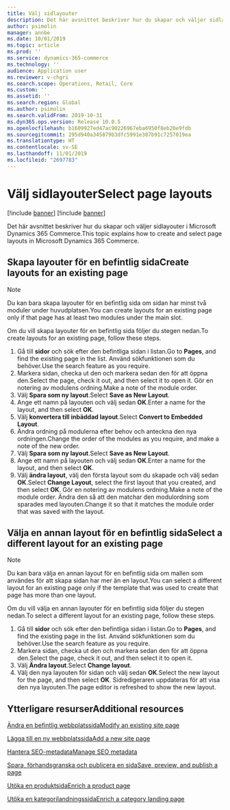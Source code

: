 ```yaml
---
title: Välj sidlayouter
description: Det här avsnittet beskriver hur du skapar och väljer sidlayouter i Microsoft Dynamics 365 Commerce.
author: psimolin
manager: annbe
ms.date: 10/01/2019
ms.topic: article
ms.prod: ''
ms.service: dynamics-365-commerce
ms.technology: ''
audience: Application user
ms.reviewer: v-chgri
ms.search.scope: Operations, Retail, Core
ms.custom: ''
ms.assetid: ''
ms.search.region: Global
ms.author: psimolin
ms.search.validFrom: 2019-10-31
ms.dyn365.ops.version: Release 10.0.5
ms.openlocfilehash: b1609927ed47ac90226967eba6950f8eb20e9fdb
ms.sourcegitcommit: 295d940a345879b3dfc5991e387b91c7257019ea
ms.translationtype: HT
ms.contentlocale: sv-SE
ms.lasthandoff: 11/01/2019
ms.locfileid: "2697783"
---
```

# <a name="select-page-layouts"></a><span data-ttu-id="b7fdf-103">Välj sidlayouter</span><span class="sxs-lookup"><span data-stu-id="b7fdf-103">Select page layouts</span></span>

[!include [banner](includes/preview-banner.md)]
[!include [banner](includes/banner.md)]

<span data-ttu-id="b7fdf-104">Det här avsnittet beskriver hur du skapar och väljer sidlayouter i Microsoft Dynamics 365 Commerce.</span><span class="sxs-lookup"><span data-stu-id="b7fdf-104">This topic explains how to create and select page layouts in Microsoft Dynamics 365 Commerce.</span></span>

## <a name="create-layouts-for-an-existing-page"></a><span data-ttu-id="b7fdf-105">Skapa layouter för en befintlig sida</span><span class="sxs-lookup"><span data-stu-id="b7fdf-105">Create layouts for an existing page</span></span>

> [!NOTE]
> <span data-ttu-id="b7fdf-106">Du kan bara skapa layouter för en befintlig sida om sidan har minst två moduler under huvudplatsen.</span><span class="sxs-lookup"><span data-stu-id="b7fdf-106">You can create layouts for an existing page only if that page has at least two modules under the main slot.</span></span>

<span data-ttu-id="b7fdf-107">Om du vill skapa layouter för en befintlig sida följer du stegen nedan.</span><span class="sxs-lookup"><span data-stu-id="b7fdf-107">To create layouts for an existing page, follow these steps.</span></span>

1. <span data-ttu-id="b7fdf-108">Gå till **sidor** och sök efter den befintliga sidan i listan.</span><span class="sxs-lookup"><span data-stu-id="b7fdf-108">Go to **Pages**, and find the existing page in the list.</span></span> <span data-ttu-id="b7fdf-109">Använd sökfunktionen som du behöver.</span><span class="sxs-lookup"><span data-stu-id="b7fdf-109">Use the search feature as you require.</span></span>
1. <span data-ttu-id="b7fdf-110">Markera sidan, checka ut den och markera sedan den för att öppna den.</span><span class="sxs-lookup"><span data-stu-id="b7fdf-110">Select the page, check it out, and then select it to open it.</span></span> <span data-ttu-id="b7fdf-111">Gör en notering av modulens ordning.</span><span class="sxs-lookup"><span data-stu-id="b7fdf-111">Make a note of the module order.</span></span>
1. <span data-ttu-id="b7fdf-112">Välj **Spara som ny layout**.</span><span class="sxs-lookup"><span data-stu-id="b7fdf-112">Select **Save as New Layout**.</span></span>
1. <span data-ttu-id="b7fdf-113">Ange ett namn på layouten och välj sedan **OK**.</span><span class="sxs-lookup"><span data-stu-id="b7fdf-113">Enter a name for the layout, and then select **OK**.</span></span>
1. <span data-ttu-id="b7fdf-114">Välj **konvertera till inbäddad layout**.</span><span class="sxs-lookup"><span data-stu-id="b7fdf-114">Select **Convert to Embedded Layout**.</span></span>
1. <span data-ttu-id="b7fdf-115">Ändra ordning på modulerna efter behov och anteckna den nya ordningen.</span><span class="sxs-lookup"><span data-stu-id="b7fdf-115">Change the order of the modules as you require, and make a note of the new order.</span></span>
1. <span data-ttu-id="b7fdf-116">Välj **Spara som ny layout**.</span><span class="sxs-lookup"><span data-stu-id="b7fdf-116">Select **Save as New Layout**.</span></span>
1. <span data-ttu-id="b7fdf-117">Ange ett namn på layouten och välj sedan **OK**.</span><span class="sxs-lookup"><span data-stu-id="b7fdf-117">Enter a name for the layout, and then select **OK**.</span></span>
1. <span data-ttu-id="b7fdf-118">Välj **ändra layout**, välj den första layout som du skapade och välj sedan **OK**.</span><span class="sxs-lookup"><span data-stu-id="b7fdf-118">Select **Change Layout**, select the first layout that you created, and then select **OK**.</span></span> <span data-ttu-id="b7fdf-119">Gör en notering av modulens ordning.</span><span class="sxs-lookup"><span data-stu-id="b7fdf-119">Make a note of the module order.</span></span> <span data-ttu-id="b7fdf-120">Ändra den så att den matchar den modulordning som sparades med layouten.</span><span class="sxs-lookup"><span data-stu-id="b7fdf-120">Change it so that it matches the module order that was saved with the layout.</span></span>

## <a name="select-a-different-layout-for-an-existing-page"></a><span data-ttu-id="b7fdf-121">Välja en annan layout för en befintlig sida</span><span class="sxs-lookup"><span data-stu-id="b7fdf-121">Select a different layout for an existing page</span></span>

> [!NOTE]
> <span data-ttu-id="b7fdf-122">Du kan bara välja en annan layout för en befintlig sida om mallen som användes för att skapa sidan har mer än en layout.</span><span class="sxs-lookup"><span data-stu-id="b7fdf-122">You can select a different layout for an existing page only if the template that was used to create that page has more than one layout.</span></span>

<span data-ttu-id="b7fdf-123">Om du vill välja en annan layouter för en befintlig sida följer du stegen nedan.</span><span class="sxs-lookup"><span data-stu-id="b7fdf-123">To select a different layout for an existing page, follow these steps.</span></span>

1. <span data-ttu-id="b7fdf-124">Gå till **sidor** och sök efter den befintliga sidan i listan.</span><span class="sxs-lookup"><span data-stu-id="b7fdf-124">Go to **Pages**, and find the existing page in the list.</span></span> <span data-ttu-id="b7fdf-125">Använd sökfunktionen som du behöver.</span><span class="sxs-lookup"><span data-stu-id="b7fdf-125">Use the search feature as you require.</span></span>
1. <span data-ttu-id="b7fdf-126">Markera sidan, checka ut den och markera sedan den för att öppna den.</span><span class="sxs-lookup"><span data-stu-id="b7fdf-126">Select the page, check it out, and then select it to open it.</span></span>
1. <span data-ttu-id="b7fdf-127">Välj **Ändra layout**.</span><span class="sxs-lookup"><span data-stu-id="b7fdf-127">Select **Change layout**.</span></span>
1. <span data-ttu-id="b7fdf-128">Välj den nya layouten för sidan och välj sedan **OK**.</span><span class="sxs-lookup"><span data-stu-id="b7fdf-128">Select the new layout for the page, and then select **OK**.</span></span> <span data-ttu-id="b7fdf-129">Sidredigeraren uppdateras för att visa den nya layouten.</span><span class="sxs-lookup"><span data-stu-id="b7fdf-129">The page editor is refreshed to show the new layout.</span></span>

## <a name="additional-resources"></a><span data-ttu-id="b7fdf-130">Ytterligare resurser</span><span class="sxs-lookup"><span data-stu-id="b7fdf-130">Additional resources</span></span>

[<span data-ttu-id="b7fdf-131">Ändra en befintlig webbplatssida</span><span class="sxs-lookup"><span data-stu-id="b7fdf-131">Modify an existing site page</span></span>](modify-existing-page.md)

[<span data-ttu-id="b7fdf-132">Lägga till en ny webbplatssida</span><span class="sxs-lookup"><span data-stu-id="b7fdf-132">Add a new site page</span></span>](add-new-page.md)

[<span data-ttu-id="b7fdf-133">Hantera SEO-metadata</span><span class="sxs-lookup"><span data-stu-id="b7fdf-133">Manage SEO metadata</span></span>](manage-seo-metadata.md)

[<span data-ttu-id="b7fdf-134">Spara, förhandsgranska och publicera en sida</span><span class="sxs-lookup"><span data-stu-id="b7fdf-134">Save, preview, and publish a page</span></span>](save-preview-publish-page.md)

[<span data-ttu-id="b7fdf-135">Utöka en produktsida</span><span class="sxs-lookup"><span data-stu-id="b7fdf-135">Enrich a product page</span></span>](enrich-product-page.md)

[<span data-ttu-id="b7fdf-136">Utöka en kategorilandningssida</span><span class="sxs-lookup"><span data-stu-id="b7fdf-136">Enrich a category landing page</span></span>](enrich-category-page.md)

